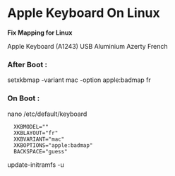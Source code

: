 # Apple Keyboard On Linux

**Fix Mapping for Linux**

Apple Keyboard (A1243) USB Aluminium
Azerty French

### After Boot :

setxkbmap -variant mac -option apple:badmap fr

### On Boot :

nano /etc/default/keyboard
```
  XKBMODEL=""
  XKBLAYOUT="fr"
  XKBVARIANT="mac"
  XKBOPTIONS="apple:badmap"
  BACKSPACE="guess"
```

update-initramfs -u
